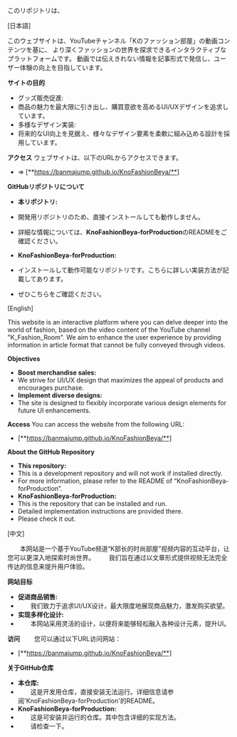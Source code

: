 このリポジトリは、

[日本語]

このウェブサイトは、YouTubeチャンネル「Kのファッション部屋」の動画コンテンツを基に、
より深くファッションの世界を探求できるインタラクティブなプラットフォームです。
動画では伝えきれない情報を記事形式で発信し、ユーザー体験の向上を目指しています。

**サイトの目的**

- グッズ販売促進:
-   商品の魅力を最大限に引き出し、購買意欲を高めるUI/UXデザインを追求しています。
- 多様なデザイン実装:
-   将来的なUI向上を見据え、様々なデザイン要素を柔軟に組み込める設計を採用しています。

**アクセス**
    ウェブサイトは、以下のURLからアクセスできます。
-   => [**https://banmajump.github.io/KnoFashionBeya/**]

**GitHubリポジトリについて**

- **本リポジトリ:**
-   開発用リポジトリのため、直接インストールしても動作しません。
-   詳細な情報については、**KnoFashionBeya-forProduction**のREADMEをご確認ください。

- **KnoFashionBeya-forProduction:**
-   インストールして動作可能なリポジトリです。こちらに詳しい実装方法が記載してあります。
-   ぜひこちらをご確認ください。

[English]

This website is an interactive platform where you can delve deeper into the world of fashion, 
based on the video content of the YouTube channel "K_Fashion_Room". 
We aim to enhance the user experience by providing information in article format that cannot be fully conveyed through videos.

**Objectives**

- **Boost merchandise sales:**
-   We strive for UI/UX design that maximizes the appeal of products and encourages purchase.
- **Implement diverse designs:**
-   The site is designed to flexibly incorporate various design elements for future UI enhancements.

**Access**
  You can access the website from the following URL:
-   [**https://banmajump.github.io/KnoFashionBeya/**]

**About the GitHub Repository**
- **This repository:**
-   This is a development repository and will not work if installed directly.
-   For more information, please refer to the README of “KnoFashionBeya-forProduction”.
- **KnoFashionBeya-forProduction:**
-   This is the repository that can be installed and run.
-   Detailed implementation instructions are provided there.
-   Please check it out.

[中文]

　　本网站是一个基于YouTube频道“K部长的时尚部屋”视频内容的互动平台，让您可以更深入地探索时尚世界。
　　我们旨在通过以文章形式提供视频无法完全传达的信息来提升用户体验。

**网站目标**

- **促进商品销售:**
- 　　我们致力于追求UI/UX设计，最大限度地展现商品魅力，激发购买欲望。
- **实现多样化设计:**
- 　　本网站采用灵活的设计，以便将来能够轻松融入各种设计元素，提升UI。

**访问**
　　您可以通过以下URL访问网站：
-  [**https://banmajump.github.io/KnoFashionBeya/**]

**关于GitHub仓库**

- **本仓库:**
- 　　这是开发用仓库，直接安装无法运行。详细信息请参阅'KnoFashionBeya-forProduction'的README。
- **KnoFashionBeya-forProduction:**
- 　　这是可安装并运行的仓库。其中包含详细的实现方法。
- 　　请检查一下。
